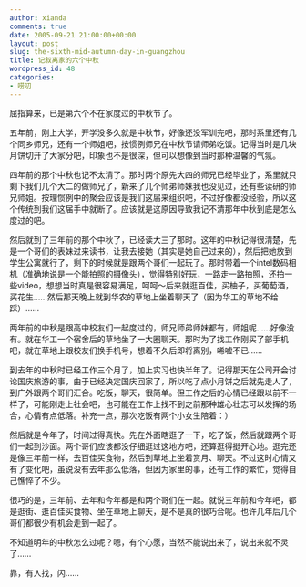 ```yaml
---
author: xianda
comments: true
date: 2005-09-21 21:00:00+00:00
layout: post
slug: the-sixth-mid-autumn-day-in-guangzhou
title: 记叙离家的六个中秋
wordpress_id: 48
categories:
- 唠叨
---
```


屈指算来，已是第六个不在家度过的中秋节了。



五年前，刚上大学，开学没多久就是中秋节，好像还没军训完吧，那时系里还有几个同乡师兄，还有一个师姐吧，按惯例师兄在中秋节请师弟吃饭。记得当时是几块月饼切开了大家分吧，印象也不是很深，但可以想像到当时那种温馨的气氛。



四年前的那个中秋也记不太清了。那时两个原先大四的师兄已经毕业了，系里就只剩下我们几个大二的做师兄了，新来了几个师弟师妹我也没见过，还有些读研的师兄师姐。按理惯例中的聚会应该是我们这届来组织吧，不过好像都没经验，所以这个传统到我们这届手中就断了。应该就是这原因导致我记不清那年中秋到底是怎么度过的吧。

<!-- more -->



然后就到了三年前的那个中秋了，已经读大三了那时。这年的中秋记得很清楚，先是一个哥们的表妹过来读书，让我去接她（其实是她自己过来的），然后把她放到学生公寓就行了，剩下的时候就是跟两个哥们一起玩了。那时带着一个intel数码相机（准确地说是一个能拍照的摄像头），觉得特别好玩，一路走一路拍照，还拍一些video，想想当时真是很容易满足，呵呵～后来就逛百佳，买柚子，买葡萄酒，买花生……然后那天晚上就到华农的草地上坐着聊天了（因为华工的草地不给踩）……



两年前的中秋是跟高中校友们一起度过的，师兄师弟师妹都有，师姐呢……好像没有。就在华工一个宿舍后的草地坐了一大圈聊天。那时为了找工作刚买了部手机吧，就在草地上跟校友们换手机号，想着不久后即将离别，唏嘘不已……



到去年的中秋时已经工作三个月了，加上实习也快半年了。记得那天在公司开会讨论国庆旅游的事，由于已经决定国庆回家了，所以吃了点小月饼之后就先走人了，到广外跟两个哥们汇合。吃饭，聊天，很简单。但工作之后的心情已经跟以前不一样了，可能刚走上社会吧，也可能在工作上找不到之前那种雄心壮志可以发挥的场合，心情有点低落。补充一点，那次吃饭有两个小女生陪着：）



然后就是今年了，时间过得真快。先在外面瞎逛了一下，吃了饭，然后就跟两个哥们一起到沙面。两个哥们应该都没仔细逛过这地方吧，还算逛得挺开心地。逛完还是像三年前一样，去百佳买食物，然后到草地上坐着赏月、聊天。不过这时心情又有了变化吧，虽说没有去年那么低落，但因为家里的事，还有工作的繁忙，觉得自己憔悴了不少。



很巧的是，三年前、去年和今年都是和两个哥们在一起。就说三年前和今年吧，都是逛街、逛百佳买食物、坐在草地上聊天，是不是真的很巧合呢。也许几年后几个哥们都很少有机会走到一起了。



不知道明年的中秋怎么过呢？嗯，有个心愿，当然不能说出来了，说出来就不灵了……



靠，有人找，闪……
